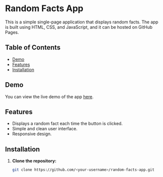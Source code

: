# Random Facts App

This is a simple single-page application that displays random facts. The app is built using HTML, CSS, and JavaScript, and it can be hosted on GitHub Pages.

## Table of Contents

- [Demo](#demo)
- [Features](#features)
- [Installation](#installation)


## Demo

You can view the live demo of the app [here](https://<your-username>.github.io/random-facts-app/).

## Features

- Displays a random fact each time the button is clicked.
- Simple and clean user interface.
- Responsive design.

## Installation

1. **Clone the repository:**

   ```bash
   git clone https://github.com/<your-username>/random-facts-app.git

